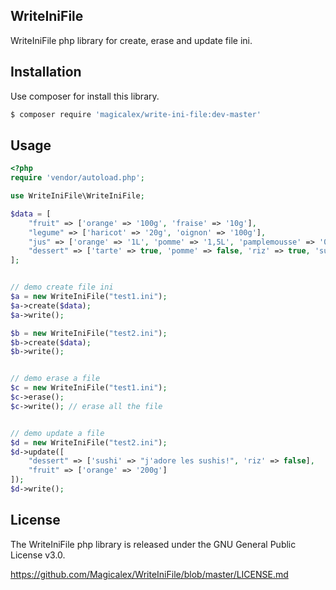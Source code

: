 ## WriteIniFile

WriteIniFile php library for create, erase and update file ini.

## Installation

Use composer for install this library.

```bash
$ composer require 'magicalex/write-ini-file:dev-master'
```

## Usage

```php
<?php
require 'vendor/autoload.php';

use WriteIniFile\WriteIniFile;

$data = [
    "fruit" => ['orange' => '100g', 'fraise' => '10g'],
    "legume" => ['haricot' => '20g', 'oignon' => '100g'],
    "jus" => ['orange' => '1L', 'pomme' => '1,5L', 'pamplemousse' => '0,5L'],
    "dessert" => ['tarte' => true, 'pomme' => false, 'riz' => true, 'sushi' => false]
];


// demo create file ini
$a = new WriteIniFile("test1.ini");
$a->create($data);
$a->write();

$b = new WriteIniFile("test2.ini");
$b->create($data);
$b->write();


// demo erase a file
$c = new WriteIniFile("test1.ini");
$c->erase();
$c->write(); // erase all the file


// demo update a file
$d = new WriteIniFile("test2.ini");
$d->update([
    "dessert" => ['sushi' => "j'adore les sushis!", 'riz' => false],
    "fruit" => ['orange' => '200g']
]);
$d->write();
```

## License

The WriteIniFile php library is released under the GNU General Public License v3.0.

https://github.com/Magicalex/WriteIniFile/blob/master/LICENSE.md
